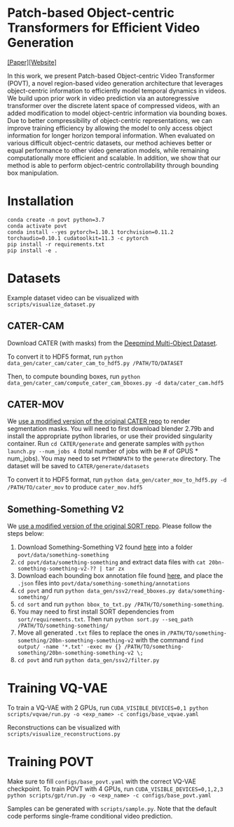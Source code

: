 # Patch-based Object-centric Transformers for Efficient Video Generation
[[Paper]]()[[Website]](https://sites.google.com/view/povt-public)

In this work, we present Patch-based Object-centric Video Transformer (POVT), a novel region-based video generation architecture that leverages object-centric information to efficiently model temporal dynamics in videos. We build upon prior work in video prediction via an autoregressive transformer over the discrete latent space of compressed videos, with an added modification to model object-centric information via bounding boxes. Due to better compressibility of object-centric representations, we can improve training efficiency  by allowing the model to only access object information for longer horizon temporal information. When evaluated on various difficult object-centric datasets, our method achieves better or equal performance to other video generation models, while remaining computationally more efficient and scalable. In addition, we show that our method is able to perform object-centric controllability through bounding box manipulation.

# Installation
```
conda create -n povt python=3.7
conda activate povt
conda install --yes pytorch=1.10.1 torchvision=0.11.2 torchaudio=0.10.1 cudatoolkit=11.3 -c pytorch
pip install -r requirements.txt
pip install -e .
```

# Datasets
Example dataset video can be visualized with `scripts/visualize_dataset.py`

## CATER-CAM
Download CATER (with masks) from the [Deepmind Multi-Object Dataset](https://github.com/deepmind/multi_object_datasets). 

To convert it to HDF5 format, run `python data_gen/cater_cam/cater_cam_to_hdf5.py /PATH/TO/DATASET`

Then, to compute bounding boxes, run `python data_gen/cater_cam/compute_cater_cam_bboxes.py -d data/cater_cam.hdf5`

## CATER-MOV
We [use a modified version of the original CATER repo](https://github.com/wilson1yan/CATER) to render segmentation masks. You will need to first download blender 2.79b and install the appropriate python libraries, or use their provided singularity container. Run `cd CATER/generate` and generate samples with `python launch.py --num_jobs 4` (total number of jobs with be # of GPUS * num_jobs). You may need to set `PYTHONPATH` to the `generate` directory. The dataset will be saved to `CATER/generate/datasets`

To convert it to HDF5 format, run `python data_gen/cater_mov_to_hdf5.py -d /PATH/TO/cater_mov` to produce `cater_mov.hdf5`

## Something-Something V2
We [use a modified version of the original SORT repo](https://github.com/abewley/sort). Please follow the steps below:

1. Download Something-Something V2 found [here]() into a folder `povt/data/something-something`
2. `cd povt/data/something-something` and extract data files with `cat 20bn-something-something-v2-?? | tar zx`
3. Download each bounding box annotation file found [here](https://github.com/joaanna/something_else), and place the `.json` files into `povt/data/something-something/annotations`
4. `cd povt` and run `python data_gen/ssv2/read_bboxes.py data/something-something/`
5. `cd sort` and run `python bbox_to_txt.py /PATH/TO/something-something`.
6. You may need to first install SORT dependencies from `sort/requirements.txt`. Then run `python sort.py --seq_path /PATH/TO/something-something/`
7. Move all generated `.txt` files to replace the ones in `/PATH/TO/something-something/20bn-something-something-v2` with the command `find output/ -name '*.txt' -exec mv {} /PATH/TO/something-something/20bn-something-something-v2 \;`
8. `cd povt` and run `python data_gen/ssv2/filter.py`

# Training VQ-VAE
To train a VQ-VAE with 2 GPUs, run `CUDA_VISIBLE_DEVICES=0,1 python scripts/vqvae/run.py -o <exp_name> -c configs/base_vqvae.yaml`

Reconstructions can be visualized with `scripts/visualize_reconstructions.py`

# Training POVT
Make sure to fill `configs/base_povt.yaml` with the correct VQ-VAE checkpoint. To train POVT with 4 GPUs, run `CUDA_VISIBLE_DEVICES=0,1,2,3 python scripts/gpt/run.py -o <exp_name> -c configs/base_povt.yaml`

Samples can be generated with `scripts/sample.py`. Note that the default code performs single-frame conditional video prediction.
